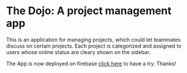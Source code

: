 # The Dojo: A project management app

This is an application for managing projects, which could let teammates discuss on certain projects. Each project is categorized and assigned to users whose online status are cleary shown on the sidebar.

The App is now deployed on firebase [click here](https://the-dojo-site-e5710.web.app/) to have a try. Thanks!
